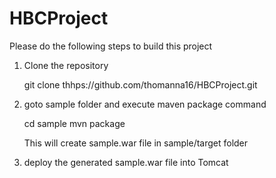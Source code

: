 HBCProject
==========
Please do the following steps to build this project

1. Clone the repository

    git clone thhps://github.com/thomanna16/HBCProject.git
    
2. goto sample folder and execute maven package command
 
    cd sample
    mvn package
  
   This will create sample.war file in sample/target folder
  
3. deploy the generated sample.war file into Tomcat
 
  

